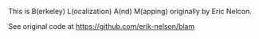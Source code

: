 This is B(erkeley) L(ocalization) A(nd) M(apping) originally by Eric Nelcon.

See original code at https://github.com/erik-nelson/blam

